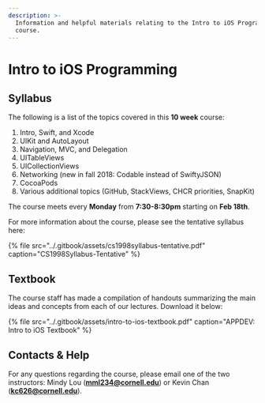 ```yaml
---
description: >-
  Information and helpful materials relating to the Intro to iOS Programming
  course.
---
```


# Intro to iOS Programming

## Syllabus

The following is a list of the topics covered in this **10 week** course:

1. Intro, Swift, and Xcode
2. UIKit and AutoLayout
3. Navigation, MVC, and Delegation
4. UITableViews
5. UICollectionViews
6. Networking \(new in fall 2018: Codable instead of SwiftyJSON\)
7. CocoaPods
8. Various additional topics \(GitHub, StackViews, CHCR priorities, SnapKit\)

The course meets every **Monday** from **7:30-8:30pm** starting on **Feb 18th**.

For more information about the course, please see the tentative syllabus here:

{% file src="../.gitbook/assets/cs1998syllabus-tentative.pdf" caption="CS1998Syllabus-Tentative" %}

## Textbook

The course staff has made a compilation of handouts summarizing the main ideas and concepts from each of our lectures. Download it below:

{% file src="../.gitbook/assets/intro-to-ios-textbook.pdf" caption="APPDEV: Intro to iOS Textbook" %}

## Contacts & Help

For any questions regarding the course, please email one of the two instructors: Mindy Lou \(**mml234@cornell.edu**\) or Kevin Chan \(**kc626@cornell.edu**\).

